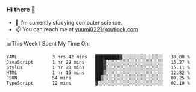 ### Hi there 👋

- 📕 I’m currently studying computer science.
- 📫 You can reach me at yuumi0221@outlook.com


📊This Week I Spent My Time On:
<!--START_SECTION:waka-->

```text
YAML             3 hrs 42 mins   █████████▓░░░░░░░░░░░░░░░   38.00 %
JavaScript       1 hr 29 mins    ███▓░░░░░░░░░░░░░░░░░░░░░   15.27 %
Stylus           1 hr 28 mins    ███▓░░░░░░░░░░░░░░░░░░░░░   15.11 %
HTML             1 hr 15 mins    ███▒░░░░░░░░░░░░░░░░░░░░░   12.82 %
JSON             54 mins         ██▒░░░░░░░░░░░░░░░░░░░░░░   09.25 %
TypeScript       12 mins         ▓░░░░░░░░░░░░░░░░░░░░░░░░   02.19 %
```

<!--END_SECTION:waka-->

<!--
**Yuumi0221/Yuumi0221** is a ✨ _special_ ✨ repository because its `README.md` (this file) appears on your GitHub profile.

Here are some ideas to get you started:

- 🔭 I’m currently working on ...
- 🌱 I’m currently learning ...
- 👯 I’m looking to collaborate on ...
- 🤔 I’m looking for help with ...
- 💬 Ask me about ...
- 📫 How to reach me: ...
- 😄 Pronouns: ...
- ⚡ Fun fact: ...
-->
